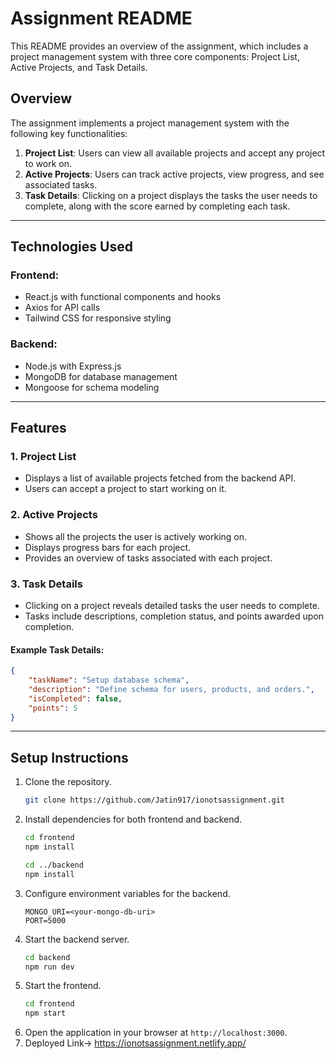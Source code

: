 # Assignment README

This README provides an overview of the assignment, which includes a project management system with three core components: Project List, Active Projects, and Task Details.

## Overview
The assignment implements a project management system with the following key functionalities:

1. **Project List**: Users can view all available projects and accept any project to work on.
2. **Active Projects**: Users can track active projects, view progress, and see associated tasks.
3. **Task Details**: Clicking on a project displays the tasks the user needs to complete, along with the score earned by completing each task.

---

## Technologies Used

### Frontend:
- React.js with functional components and hooks
- Axios for API calls
- Tailwind CSS for responsive styling

### Backend:
- Node.js with Express.js
- MongoDB for database management
- Mongoose for schema modeling

---

## Features

### 1. Project List
- Displays a list of available projects fetched from the backend API.
- Users can accept a project to start working on it.

### 2. Active Projects
- Shows all the projects the user is actively working on.
- Displays progress bars for each project.
- Provides an overview of tasks associated with each project.

### 3. Task Details
- Clicking on a project reveals detailed tasks the user needs to complete.
- Tasks include descriptions, completion status, and points awarded upon completion.

#### Example Task Details:
```json
{
    "taskName": "Setup database schema",
    "description": "Define schema for users, products, and orders.",
    "isCompleted": false,
    "points": 5
}
```

---

## Setup Instructions

1. Clone the repository.
   ```bash
   git clone https://github.com/Jatin917/ionotsassignment.git
   ```
2. Install dependencies for both frontend and backend.
   ```bash
   cd frontend
   npm install

   cd ../backend
   npm install
   ```
3. Configure environment variables for the backend.
   ```env
   MONGO_URI=<your-mongo-db-uri>
   PORT=5000
   ```
4. Start the backend server.
   ```bash
   cd backend
   npm run dev
   ```
5. Start the frontend.
   ```bash
   cd frontend
   npm start
   ```
6. Open the application in your browser at `http://localhost:3000`.
7. Deployed Link-> https://ionotsassignment.netlify.app/

